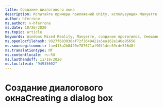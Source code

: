 ```yaml
---
title: Создание диалогового окна
description: Испытайте примеры приложений Unity, использующих Макуетте.
author: hferrone
ms.author: v-hferrone
ms.date: 10/26/2020
ms.topic: article
keywords: Windows Mixed Reality, Макуетте, создание прототипов, Смешанная реальность, виртуальная реальность, VR, MR, обратная связь, центр обратной связи, ошибки
ms.openlocfilehash: 9927f683038af72f2649421a5ea162e140e95656
ms.sourcegitcommit: fae413a2b0420e787671af90f14ee39cde51640f
ms.translationtype: MT
ms.contentlocale: ru-RU
ms.lasthandoff: 11/19/2020
ms.locfileid: "94935602"
---
```

# <a name="creating-a-dialog-box"></a><span data-ttu-id="beef9-104">Создание диалогового окна</span><span class="sxs-lookup"><span data-stu-id="beef9-104">Creating a dialog box</span></span> 

<!-- TODO(Harrison/Stefan): Need cool header image from tutorial -->

<!-- TODO(Stefan): Create tutorial content and screenshots -->
